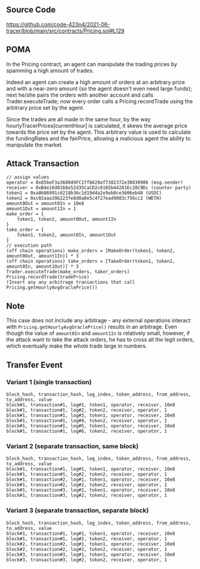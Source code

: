 ## Source Code
https://github.com/code-423n4/2021-06-tracer/blob/main/src/contracts/Pricing.sol#L129

## POMA
In the Pricing contract, an agent can manipulate the trading prices by spamming a high amount of trades.

Indeed an agent can create a high amount of orders at an arbitrary price and with a near-zero amount (so the agent doesn't even need large funds); next he/she pairs the orders with another account and calls Trader.executeTrade; now every order calls a Pricing.recordTrade using the arbitrary price set by the agent.

Since the trades are all made in the same hour, by the way hourlyTracerPrices[currentHour] is calculated, it skews the average price towards the price set by the agent. This arbitrary value is used to calculate the fundingRates and the fairPrice, allowing a malicious agent the ability to manipulate the market.


## Attack Transaction
```
// assign values
operator = 0x85beF3a368849FC1ff6820af7382372e30830986 (msg.sender)
receiver = 0xB4e16d0168e52d35CaCD2c6185b44281Ec28C9Dc (counter party)
token1 = 0xa0b86991c6218b36c1d19d4a2e9eb0ce3606eb48 (USDC)
token2 = 0xc02aaa39b223fe8d0a0e5c4f27ead9083c756cc2 (WETH)
amount0Out = amount0In = 10e8
amount1Out = amount1In = 1
make_order = {
    token1, token2, amount0Out, amount1In
}
take_order = {
    token1, token2, amount0In, amount1Out
}
// execution path
(off chain operations) make_orders = [MakeOrder(token1, token2, amount0Out, amount1In)] * 3
(off chain operations) take_orders = [TakeOrder(token1, token2, amount0In, amount1Out)] * 3
Trader.executeTrade(make_orders, taker_orders)
Pricing.recordTrade(tradePrice)
(Insert any any arbitrage transactions that call Pricing.getHourlyAvgOraclePrice()) 
```

## Note
This case does not include any arbitrage - any external operations interact with `Pricing.getHourlyAvgOraclePrice()` results in an arbitrage. Even though the value of `amount0In` and `amount1In` is relatively small, however, if the attack want to take the attack orders, he has to cross all the legit orders, which eventually make the whole trade large in numbers.

## Transfer Event
### Variant 1 (single transaction)

```
block_hash, transaction_hash, log_index, token_address, from_address, to_address, value
block#1, transaction#1, log#1, token1, operator, receiver, 10e8
block#1, transaction#1, log#2, token2, receiver, operator, 1
block#1, transaction#1, log#3, token1, operator, receiver, 10e8
block#1, transaction#1, log#4, token2, receiver, operator, 1
block#1, transaction#1, log#5, token1, operator, receiver, 10e8
block#1, transaction#1, log#6, token2, receiver, operator, 1
```

### Variant 2 (separate transaction, same block)

```
block_hash, transaction_hash, log_index, token_address, from_address, to_address, value
block#1, transaction#1, log#1, token1, operator, receiver, 10e8
block#1, transaction#1, log#2, token2, receiver, operator, 1
block#1, transaction#2, log#1, token1, operator, receiver, 10e8
block#1, transaction#2, log#2, token2, receiver, operator, 1
block#1, transaction#3, log#1, token1, operator, receiver, 10e8
block#1, transaction#3, log#2, token2, receiver, operator, 1
```

### Variant 3 (separate transaction, separate block)

```
block_hash, transaction_hash, log_index, token_address, from_address, to_address, value
block#1, transaction#1, log#1, token1, operator, receiver, 10e8
block#1, transaction#1, log#2, token2, receiver, operator, 1
block#2, transaction#2, log#1, token1, operator, receiver, 10e8
block#2, transaction#2, log#2, token2, receiver, operator, 1
block#3, transaction#3, log#1, token1, operator, receiver, 10e8
block#3, transaction#3, log#2, token2, receiver, operator, 1
```